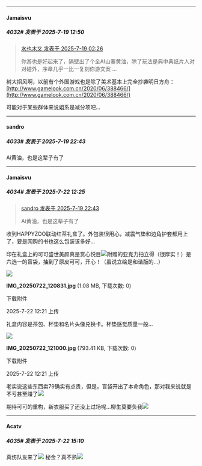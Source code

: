 ﻿
*****

####  Jamaisvu  
##### 4032#       发表于 2025-7-19 12:50

<blockquote><a href="httphttps://stage1st.com/2b/forum.php?mod=redirect&amp;goto=findpost&amp;pid=68121134&amp;ptid=2064739" target="_blank">水也木又 发表于 2025-7-19 02:26</a>

你游也是好起来了，隔壁出了个全AI山寨黄油，除了玩法是典中典纸片人对对碰外，序章几乎一比一复刻你游文案 ...</blockquote>
树大招风啊，以前有个外国游戏也是除了美术基本上完全抄袭明日方舟：[http://www.gamelook.com.cn/2020/06/388466/](http://www.gamelook.com.cn/2020/06/388466/)

可能对于某些群体来说姐系是减分项吧...


*****

####  sandro  
##### 4033#       发表于 2025-7-19 22:43

Ai黄油，也是这辈子有了


*****

####  Jamaisvu  
##### 4034#       发表于 2025-7-22 12:25

<blockquote><a href="httphttps://stage1st.com/2b/forum.php?mod=redirect&amp;goto=findpost&amp;pid=68124901&amp;ptid=2064739" target="_blank">sandro 发表于 2025-7-19 22:43</a>

Ai黄油，也是这辈子有了</blockquote>
收到HAPPYZOO联动红茶礼盒了。外包装很用心，减震气垫和边角护套都用上了，要是网购的书也这么包装该多好...

印在礼盒上的可可盛世美颜真是赏心悦目<img src="https://static.stage1st.com/image/smiley/face2017/072.png" referrerpolicy="no-referrer">附赠的亚克力拍立得（很厚实！）是六选一的盲袋，抽到了原皮可可，开心！（虽说立绘是和谐版的...）

<img src="https://img.stage1st.com/forum/202507/22/122132l65o16n6juni9wlu.jpg" referrerpolicy="no-referrer">

<strong>IMG_20250722_120831.jpg</strong> (1.08 MB, 下载次数: 0)

下载附件

2025-7-22 12:21 上传

礼盒内容是茶包、杯垫和名片头像兑换卡。杯垫感觉质量一般...

<img src="https://img.stage1st.com/forum/202507/22/122142x110f833oio6v3vf.jpg" referrerpolicy="no-referrer">

<strong>IMG_20250722_121000.jpg</strong> (793.41 KB, 下载次数: 0)

下载附件

2025-7-22 12:21 上传

老实说这些东西卖79确实有点贵，但是，盲袋开出了本命角色，那对我来说就是不亏甚至赚了<img src="https://static.stage1st.com/image/smiley/face2017/033.png" referrerpolicy="no-referrer">

期待可可的重构，新衣服买了还没上过场呢...柳生莫要负我<img src="https://static.stage1st.com/image/smiley/face2017/085.png" referrerpolicy="no-referrer">


*****

####  Acatv  
##### 4035#       发表于 2025-7-22 15:10

真伤队友来了<img src="https://static.stage1st.com/image/smiley/face2017/067.png" referrerpolicy="no-referrer">
秘金？真不熟<img src="https://static.stage1st.com/image/smiley/face2017/067.png" referrerpolicy="no-referrer">

